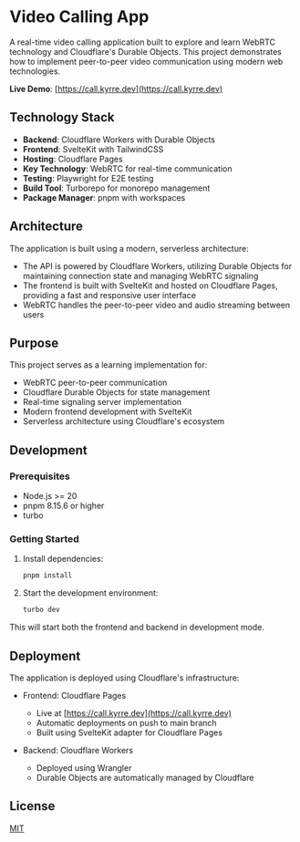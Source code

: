 # Video Calling App

A real-time video calling application built to explore and learn WebRTC technology and Cloudflare's Durable Objects. This project demonstrates how to implement peer-to-peer video communication using modern web technologies.

**Live Demo**: [https://call.kyrre.dev](https://call.kyrre.dev)

## Technology Stack

- **Backend**: Cloudflare Workers with Durable Objects
- **Frontend**: SvelteKit with TailwindCSS
- **Hosting**: Cloudflare Pages
- **Key Technology**: WebRTC for real-time communication
- **Testing**: Playwright for E2E testing
- **Build Tool**: Turborepo for monorepo management
- **Package Manager**: pnpm with workspaces

## Architecture

The application is built using a modern, serverless architecture:

- The API is powered by Cloudflare Workers, utilizing Durable Objects for maintaining connection state and managing WebRTC signaling
- The frontend is built with SvelteKit and hosted on Cloudflare Pages, providing a fast and responsive user interface
- WebRTC handles the peer-to-peer video and audio streaming between users

## Purpose

This project serves as a learning implementation for:

- WebRTC peer-to-peer communication
- Cloudflare Durable Objects for state management
- Real-time signaling server implementation
- Modern frontend development with SvelteKit
- Serverless architecture using Cloudflare's ecosystem

## Development

### Prerequisites

- Node.js >= 20
- pnpm 8.15.6 or higher
- turbo

### Getting Started

1. Install dependencies:

   ```bash
   pnpm install
   ```

2. Start the development environment:
   ```bash
   turbo dev
   ```

This will start both the frontend and backend in development mode.

## Deployment

The application is deployed using Cloudflare's infrastructure:

- Frontend: Cloudflare Pages

  - Live at [https://call.kyrre.dev](https://call.kyrre.dev)
  - Automatic deployments on push to main branch
  - Built using SvelteKit adapter for Cloudflare Pages

- Backend: Cloudflare Workers
  - Deployed using Wrangler
  - Durable Objects are automatically managed by Cloudflare

## License

[MIT](LICENSE)
